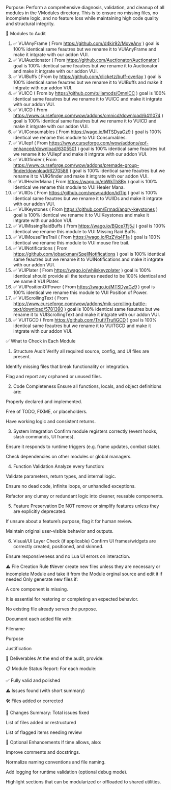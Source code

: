 Purpose:
Perform a comprehensive diagnosis, validation, and cleanup of all modules in the VModules directory. This is to ensure no missing files, no incomplete logic, and no feature loss while maintaining high code quality and structural integrity.

📁 Modules to Audit
1. ✅ VUIAnyFrame    ( From https://github.com/d4kir92/MoveAny )  goal is 100% identical same feautres but we rename it to VUIAnyFrame and make it intgrate with our addon VUI.
2. ✅ VUIAuctionator  ( From https://github.com/Auctionator/Auctionator ) goal is 100% identical same feautres but we rename it to Auctionator and make it intgrate with our addon VUI.
3. ✅ VUIBuffs       ( From by https://github.com/clicketz/buff-overlay ) goal is 100% identical same feautres but we rename it to VUIBuffs and make it intgrate with our addon VUI.
4. ✅ VUICC     ( From by https://github.com/tullamods/OmniCC )  goal is 100% identical same feautres but we rename it to VUICC and make it intgrate with our addon VUI.
5. ✅ VUICD   ( From https://www.curseforge.com/wow/addons/omnicd/download/6411074 ) goal is 100% identical same feautres but we rename it to VUICD and make it intgrate with our addon VUI.
6. ✅ VUIConsumables ( From  https://wago.io/MTSDyaGz9 ) goal is 100% identical we rename this module to VUI Consumables.
7. ✅ VUIepf ( From https://www.curseforge.com/wow/addons/epf-enhanced/download/6305501 ) goal is 100% identical same feautres but we rename it to VUIepf and make it intgrate with our addon VUI.
8. ✅ VUIGfinder ( From https://www.curseforge.com/wow/addons/premade-group-finder/download/6270586 ) goal is 100% identical same feautres but we rename it to VUIGfinder and make it intgrate with our addon VUI.
9. ✅ VUIHealerMana ( From https://wago.io/ebWkTh8By ) goal is 100% identical we rename this module to VUI Healer Mana.
10. ✅ VUIIDs   ( From https://github.com/wow-addon/idTip ) goal is 100% identical same feautres but we rename it to VUIIDs and make it intgrate with our addon VUI.
11. ✅ VUIKeystones ( From https://github.com/Ermad/angry-keystones ) goal is 100% identical we rename it to VUIKeystones and make it intgrate with our addon VUI.
12. ✅ VUIMissingRaidBuffs ( From https://wago.io/BQce7Fj5J ) goal is 100% identical we rename this module to VUI Missing Raid Buffs.
13. ✅ VUIMouseFireTrail ( From https://wago.io/RzZVq4F1a ) goal is 100% identical we rename this module to VUI mouse fire trail.
14. ✅ VUINotifications ( From https://github.com/jobackman/SpellNotifications ) goal is 100% identical same feautres but we rename it to VUINotifications and make it intgrate with our addon VUI.
15. ✅ VUIPlater ( From https://wago.io/whiiskeyzplater ) goal is 100% identical should provide all the textures needed to be 100% identical and we name it VUI Plater.
16. ✅ VUIPositionOfPower ( From  https://wago.io/MTSDyaGz9 ) goal is 100% identical we rename this module to VUI Position of Power.
17. ✅ VUIScrollingText  ( From https://www.curseforge.com/wow/addons/mik-scrolling-battle-text/download/5781390 ) goal is 100% identical same feautres but we rename it to VUIScrollingText and make it intgrate with our addon VUI.
18. ✅ VUITGCD    ( From https://github.com/Trufi/TrufiGCD ) goal is 100% identical same feautres but we rename it to VUITGCD and make it intgrate with our addon VUI.

✅ What to Check in Each Module
1. Structure Audit
Verify all required source, config, and UI files are present.

Identify missing files that break functionality or integration.

Flag and report any orphaned or unused files.

2. Code Completeness
Ensure all functions, locals, and object definitions are:

Properly declared and implemented.

Free of TODO, FIXME, or placeholders.

Have working logic and consistent returns.

3. System Integration
Confirm module registers correctly (event hooks, slash commands, UI frames).

Ensure it responds to runtime triggers (e.g. frame updates, combat state).

Check dependencies on other modules or global managers.

4. Function Validation
Analyze every function:

Validate parameters, return types, and internal logic.

Ensure no dead code, infinite loops, or unhandled exceptions.

Refactor any clumsy or redundant logic into cleaner, reusable components.

5. Feature Preservation
Do NOT remove or simplify features unless they are explicitly deprecated.

If unsure about a feature’s purpose, flag it for human review.

Maintain original user-visible behavior and outputs.

6. Visual/UI Layer Check (if applicable)
Confirm UI frames/widgets are correctly created, positioned, and skinned.

Ensure responsiveness and no Lua UI errors on interaction.

⚠️ File Creation Rule
❗️Never create new files unless they are necessary or incomplete Module and take it from the Module orginal source and edit it if needed
Only generate new files if:

A core component is missing.

It is essential for restoring or completing an expected behavior.

No existing file already serves the purpose.

Document each added file with:

Filename

Purpose

Justification

🧪 Deliverables
At the end of the audit, provide:

📋 Module Status Report:
For each module:

✅ Fully valid and polished

⚠️ Issues found (with short summary)

🛠️ Files added or corrected

📁 Changes Summary:
Total issues fixed

List of files added or restructured

List of flagged items needing review

🔁 Optional Enhancements
If time allows, also:

Improve comments and docstrings.

Normalize naming conventions and file naming.

Add logging for runtime validation (optional debug mode).

Highlight sections that can be modularized or offloaded to shared utilities.

